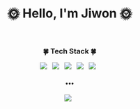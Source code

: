 <h1 align="center"> 🌞 Hello, I'm Jiwon 🌞</h1>
</br>

<h3 align="center"><b> 🍀 Tech Stack 🍀</b></h3>

<p align="center">
<img src="https://img.shields.io/badge/HTML5-E34F26?style=flat-square&logo=HTML5&logoColor=white"/></a> &nbsp
<img src="https://img.shields.io/badge/CSS3-1572B6?style=flat-square&logo=CSS3&logoColor=white"/></a> &nbsp
<img src="https://img.shields.io/badge/JavaScript-F7DF1E?style=flat-square&logo=JavaScript&logoColor=white"/></a> &nbsp
<img src="https://img.shields.io/badge/jQuery-0769AD?style=flat-square&logo=jQuery&logoColor=white"/></a> &nbsp
<img src="https://img.shields.io/badge/Vue.js-4FC08D?style=flat-square&logo=Vue.js&logoColor=white"/></a> &nbsp
</p>

<h4 align="center"><b> •••</b></h4>
<p align="center">
<img src="https://img.shields.io/badge/wldnjs4740@naver.com-03C75A?style=flat-square&logo=Naver&logoColor=white"/></a> &nbsp
</p>
